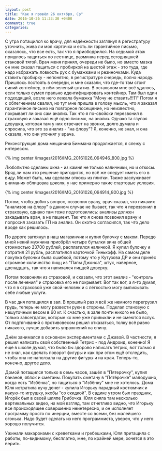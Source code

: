 ```yaml
---
layout: post
title: "Как я провёл 26 октября, Ср"
date: 2016-10-26 11:33:30 +0400
comments: true
categories: 
---
```

С утра потащился ко врачу, для надёжности заглянул в регистратуру уточнить, жива ли моя карточка и есть ли гарантийное письмо, оказалось, что все есть, так что я приободрился. На седьмой этаж пришлось тащиться по лестнице, разминка перед сегодняшней становой тягой. Врач меня принял, очереди не было, но вместо мазка он мне сказал тащиться с пробиркой на шестой этаж - это туда, где надо избражать ловкость рук с бумажками и резиночками. Куда ставить пробирку - непонятно, в регистратуре очередь, полно народу. Пришлось постоять в очереди, и мне сказали, что где-то там стоит синий контейнер, в нём зеленый штатив. В остальном мне всё удалось, если только сумел прально идентифицировать контейнер. Там был один подходящий, возле него лежала бумажка "Мочу не ставить!!!11" Потом я с облегчением свалил, но тут мне пришла в голову мысль, что я заказал гарантийное письмо на повторное посещение, но неизвестно, покрывает ли оно сам анализ. Так что я по-свойски перезвонил в страховую и заказал ещё одно письмо, на анализ. Однако та глупая девушка, которая там у них отвечает на звонки, долго думала и спросила, что это за анализ - "на флору"? Я, конечно, не знал, и она сказала, что они уточнят у врача.

Реконструкция дома мещанина Биммана продолжается, я слежу с интересом.

{% img center /images/2016/IMG_20161026_094946_800.jpg %}

Любопытно сделаны окна - из камня не только наличники, но и откосы. Вряд ли нам это решение пригодится, но всё же следует иметь его в виду. Может быть, мы сделаем откосы из плитки. Также заслуживает внимания облицовка цоколя, у нас примерно такие стартовые условия. 

{% img center /images/2016/IMG_20161026_094914_800.jpg %}

Потом, чтобы добить вопрос, позвонил врачу, врач сказал, что никаких "анализов на флору" в данном случае не бывает, так что я перезвонил в страховую, однако там тоже подготовились: анализы должен закадывать врач, а не пациент. Так что я снова позвонил врачу и попросил заказать ГП на анализ. Он охотно согласился, так что дело вроде как решилось.  

По дороге заглянул в наш магазинчик и купил булочку с маком. Передо мной некий мужчина приобрёл четыре бутылки вина общей стоимостью 23700 рублей, расплатился наличкой. Я купил булочку и потратил 21 рубль, расплатился карточкой Тинькофф. На самом деле покупка булочки была ошибкой, потому что у Кутузова ДР и они принёс огромное количество пицц из "Папы Джонса", штук, наверное, двенадцать, так что я напихался пиццей доверху.

Потом позвонили из страховой, и сказали, что этот анализ - "контроль после лечения" и страховка его не покрывает. Вот так вот, а я-то думал, что я в страховой уже свой человек и с лёгкостью могу выписывать себе любые услуги.

В час дня потащился в зал. В прошлый раз я всё же немного перегрузил грудь, теперь не могу развести руки в стороны. Поделал становую с нешуточным весом в 60 кг. К счастью, в зале почти никого не было, только завсегдатаи, которые ко мне уже привыкли и не смеются вслух. От подтягиваний с противовесом решил отказаться, толку всё равно никакого, лучше добавить упражнений на спину.

Днём занимался в основном экспериментами с Джавой. В частности, я решил написать свой собственный Тетрис - под Андроид, конечно! Я ещё в школе думал, что было бы здорово написать тетрис, вот только я не знал, как сделать поворот фигуры и как при этом ещё отследить, чтобы она не наползала на другие фигуры и на края. Теперь-то, конечно, другое дело.

Домой потащился только в семь часов, зашёл в "Пятерочку", купил бананов, яблок и сметаны. Покупать сметану в "Пятёрочке" малодушно, когда есть "Избёнка", но тащиться в "Избёнку" мне не хотелось. Дома Юля истратила кучу денег - купила Игорьку парадный костюмчик и какую-то игрушку, якобы "со скидкой". В садике утром был праздник, Игорёк был в своей шляпе Грибочка. Юля сняла там несколько вертикальных видео, на мой взгляд, там отчетливо видно, что Игорьку все происходящее совершенно неинтересно, и он исполняет программу просто по инерции, вместе со всеми, без малейшего огонька. Надо будет сделать из него программиста, уверен, что у него хорошо получится.

Ужинали макаронами с креветками и гребешками, Юля притащила с работы, по-видимому, бесплатно, мне, по крайней мере, хочется в это верить.
